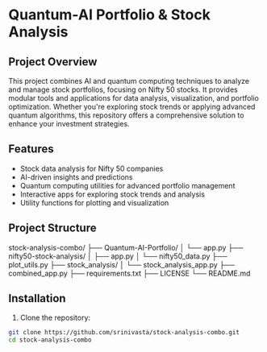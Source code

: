 # Quantum-AI Portfolio & Stock Analysis

## Project Overview

This project combines AI and quantum computing techniques to analyze and manage stock portfolios, focusing on Nifty 50 stocks. It provides modular tools and applications for data analysis, visualization, and portfolio optimization. Whether you're exploring stock trends or applying advanced quantum algorithms, this repository offers a comprehensive solution to enhance your investment strategies.

## Features

- Stock data analysis for Nifty 50 companies
- AI-driven insights and predictions
- Quantum computing utilities for advanced portfolio management
- Interactive apps for exploring stock trends and analysis
- Utility functions for plotting and visualization

## Project Structure

stock-analysis-combo/
├── Quantum-AI-Portfolio/
│   └── app.py
├── nifty50-stock-analysis/
│   ├── app.py
│   └── nifty50_data.py
├── plot_utils.py
├── stock_analysis/
│   └── stock_analysis_app.py
├── combined_app.py
├── requirements.txt
├── LICENSE
└── README.md



## Installation

1. Clone the repository:

```bash
git clone https://github.com/srinivasta/stock-analysis-combo.git
cd stock-analysis-combo
